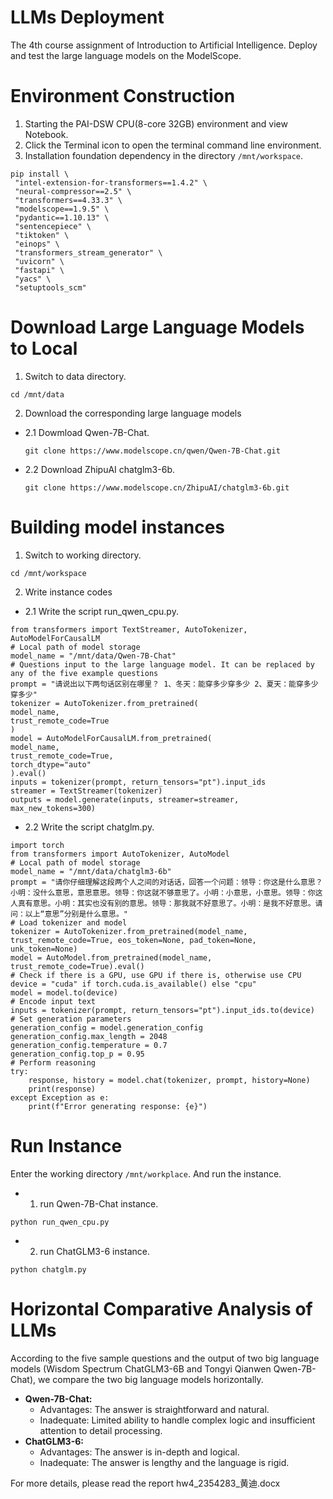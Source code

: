 # LLMs Deployment
The 4th course assignment of Introduction to Artificial Intelligence. Deploy and test the large language models on the ModelScope.
# Environment Construction
1. Starting the PAI-DSW CPU(8-core 32GB) environment and view Notebook.
2. Click the Terminal icon to open the terminal command line environment.
3. Installation foundation dependency in the directory `/mnt/workspace`.
```
pip install \
 "intel-extension-for-transformers==1.4.2" \
 "neural-compressor==2.5" \
 "transformers==4.33.3" \
 "modelscope==1.9.5" \
 "pydantic==1.10.13" \
 "sentencepiece" \
 "tiktoken" \
 "einops" \
 "transformers_stream_generator" \
 "uvicorn" \
 "fastapi" \
 "yacs" \
 "setuptools_scm"
```
# Download Large Language Models to Local
1. Switch to data directory.
```
cd /mnt/data
```
2. Download the corresponding large language models
- 2.1 Dowmload Qwen-7B-Chat.
   ```
   git clone https://www.modelscope.cn/qwen/Qwen-7B-Chat.git
   ```
- 2.2 Download ZhipuAI chatglm3-6b.
   ```
   git clone https://www.modelscope.cn/ZhipuAI/chatglm3-6b.git
   ```
# Building model instances
1. Switch to working directory.
```
cd /mnt/workspace
```
2.  Write instance codes
- 2.1 Write the script run_qwen_cpu.py.
```
from transformers import TextStreamer, AutoTokenizer, AutoModelForCausalLM
# Local path of model storage
model_name = "/mnt/data/Qwen-7B-Chat"
# Questions input to the large language model. It can be replaced by any of the five example questions
prompt = "请说出以下两句话区别在哪里？ 1、冬天：能穿多少穿多少 2、夏天：能穿多少穿多少" 
tokenizer = AutoTokenizer.from_pretrained(
model_name,
trust_remote_code=True
)
model = AutoModelForCausalLM.from_pretrained(
model_name,
trust_remote_code=True,
torch_dtype="auto"
).eval()
inputs = tokenizer(prompt, return_tensors="pt").input_ids
streamer = TextStreamer(tokenizer)
outputs = model.generate(inputs, streamer=streamer, max_new_tokens=300)
```
- 2.2 Write the script chatglm.py.
```
import torch
from transformers import AutoTokenizer, AutoModel
# Local path of model storage
model_name = "/mnt/data/chatglm3-6b"   
prompt = "请你仔细理解这段两个人之间的对话话，回答一个问题：领导：你这是什么意思？小明：没什么意思，意思意思。领导：你这就不够意思了。小明：小意思，小意思。领导：你这人真有意思。小明：其实也没有别的意思。领导：那我就不好意思了。小明：是我不好意思。请问：以上“意思”分别是什么意思。"
# Load tokenizer and model
tokenizer = AutoTokenizer.from_pretrained(model_name, trust_remote_code=True, eos_token=None, pad_token=None, unk_token=None)
model = AutoModel.from_pretrained(model_name, trust_remote_code=True).eval()
# Check if there is a GPU, use GPU if there is, otherwise use CPU
device = "cuda" if torch.cuda.is_available() else "cpu"
model = model.to(device)
# Encode input text
inputs = tokenizer(prompt, return_tensors="pt").input_ids.to(device)
# Set generation parameters
generation_config = model.generation_config
generation_config.max_length = 2048
generation_config.temperature = 0.7
generation_config.top_p = 0.95
# Perform reasoning
try:
    response, history = model.chat(tokenizer, prompt, history=None)
    print(response)
except Exception as e:
    print(f"Error generating response: {e}")
```
# Run Instance
Enter the working directory `/mnt/workplace`. And run the instance.
- 1. run Qwen-7B-Chat instance.
```
python run_qwen_cpu.py
```
- 2. run ChatGLM3-6 instance.
```
python chatglm.py
```
# Horizontal Comparative Analysis of LLMs
According to the five sample questions and the output of two big language models (Wisdom Spectrum ChatGLM3-6B and Tongyi Qianwen Qwen-7B-Chat), we compare the two big language models horizontally.
- **Qwen-7B-Chat:**
  - Advantages: The answer is straightforward and natural.
  - Inadequate: Limited ability to handle complex logic and insufficient attention to detail processing.
- **ChatGLM3-6:**
  - Advantages: The answer is in-depth and logical.
  - Inadequate: The answer is lengthy and the language is rigid.

For more details, please read the report hw4_2354283_黄迪.docx











